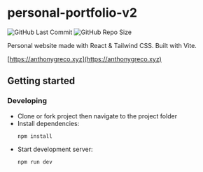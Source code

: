 # personal-portfolio-v2

![GitHub Last Commit](https://img.shields.io/github/last-commit/anthfgreco/personal-portfolio-v2)
![GitHub Repo Size](https://img.shields.io/github/repo-size/anthfgreco/personal-portfolio-v2)

Personal website made with React & Tailwind CSS. Built with Vite.

[https://anthonygreco.xyz](https://anthonygreco.xyz)

## Getting started

### Developing

- Clone or fork project then navigate to the project folder
- Install dependencies:
  ```shell
  npm install
  ```
- Start development server:
  ```shell
  npm run dev
  ```
